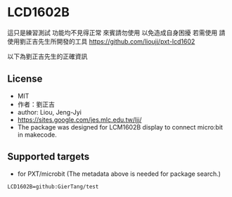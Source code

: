 # LCD1602B

這只是練習測試 功能均不見得正常 來賓請勿使用 以免造成自身困擾
若需使用 請使用劉正吉先生所開發的工具
https://github.com/lioujj/pxt-lcd1602

以下為劉正吉先生的正確資訊

## License

* MIT
* 作者：劉正吉
* author: Liou, Jeng-Jyi
* https://sites.google.com/jes.mlc.edu.tw/ljj/
* The package was designed for LCM1602B display to connect micro:bit in makecode.

## Supported targets

* for PXT/microbit
(The metadata above is needed for package search.)

```package
LCD1602B=github:GierTang/test
```
